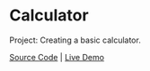 # Calculator

Project: Creating a basic calculator.

[Source Code](./README.md) | [Live Demo](https://josephgattuso.github.io/js-projects/calculator)
